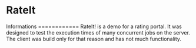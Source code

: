 RateIt
======

Informations ============ RateIt! is a demo for a rating portal. It was designed to test the execution times of many concurrent jobs on the server. The client was build only for that reason and has not much functionality. 
